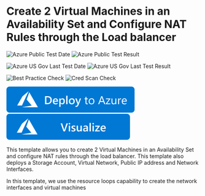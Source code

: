 # Create 2 Virtual Machines in an Availability Set and Configure NAT Rules through the Load balancer

![Azure Public Test Date](https://azurequickstartsservice.blob.core.windows.net/badges/201-2-vms-loadbalancer-natrules/PublicLastTestDate.svg)
![Azure Public Test Result](https://azurequickstartsservice.blob.core.windows.net/badges/201-2-vms-loadbalancer-natrules/PublicDeployment.svg)

![Azure US Gov Last Test Date](https://azurequickstartsservice.blob.core.windows.net/badges/201-2-vms-loadbalancer-natrules/FairfaxLastTestDate.svg)
![Azure US Gov Last Test Result](https://azurequickstartsservice.blob.core.windows.net/badges/201-2-vms-loadbalancer-natrules/FairfaxDeployment.svg)

![Best Practice Check](https://azurequickstartsservice.blob.core.windows.net/badges/201-2-vms-loadbalancer-natrules/BestPracticeResult.svg)
![Cred Scan Check](https://azurequickstartsservice.blob.core.windows.net/badges/201-2-vms-loadbalancer-natrules/CredScanResult.svg)

[![Deploy To Azure](https://raw.githubusercontent.com/Azure/azure-quickstart-templates/master/1-CONTRIBUTION-GUIDE/images/deploytoazure.svg?sanitize=true)](https://portal.azure.com/#create/Microsoft.Template/uri/https%3A%2F%2Fraw.githubusercontent.com%2FAzure%2Fazure-quickstart-templates%2Fmaster%2F201-2-vms-loadbalancer-natrules%2Fazuredeploy.json)  [![Visualize](https://raw.githubusercontent.com/Azure/azure-quickstart-templates/master/1-CONTRIBUTION-GUIDE/images/visualizebutton.svg?sanitize=true)](http://armviz.io/#/?load=https%3A%2F%2Fraw.githubusercontent.com%2FAzure%2Fazure-quickstart-templates%2Fmaster%2F201-2-vms-loadbalancer-natrules%2Fazuredeploy.json)

This template allows you to create 2 Virtual Machines in an Availability Set and configure NAT rules through the load balancer. This template also deploys a Storage Account, Virtual Network, Public IP address and Network Interfaces.

In this template, we use the resource loops capability to create the network interfaces and virtual machines


